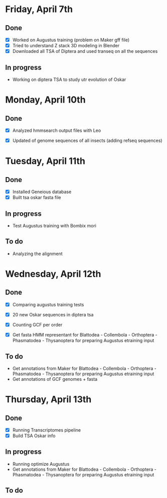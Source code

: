 # Friday, April 7th

## Done
- [x] Worked on Augustus training (problem on Maker gff file)
- [x] Tried to understand Z stack 3D modeling in Blender
- [x] Downloaded all TSA of Diptera and used transeq on all the sequences

## In progress
- Working on diptera TSA to study utr evolution of Oskar


# Monday, April 10th

## Done
- [x] Analyzed hmmsearch output files with Leo
- [x] Updated of genome sequences of all insects (adding refseq sequences)


# Tuesday, April 11th

## Done
- [x] Installed Geneious database
- [x] Built tsa oskar fasta file

## In  progress
- Test Augustus training with Bombix mori

## To do
- Analyzing the alignment


# Wednesday, April 12th

## Done
- [x] Comparing augustus training tests
- [x] 20 new Oskar sequences in diptera tsa
- [x] Counting GCF per order
- [x] Get fasta HMM representant for Blattodea - Collembola - Orthoptera - Phasmatodea - Thysanoptera for preparing Augustus etraining input


## To do
- Get annotations from Maker for Blattodea - Collembola - Orthoptera - Phasmatodea - Thysanoptera for preparing Augustus etraining input
- Get annotations of GCF genomes + fasta


# Thursday, April 13th

## Done
- [x] Running Transcriptomes pipeline
- [x] Build TSA Oskar info

## In progress
- Running optimize Augustus
- Get annotations from Maker for Blattodea - Collembola - Orthoptera - Phasmatodea - Thysanoptera for preparing Augustus etraining input

## To do
